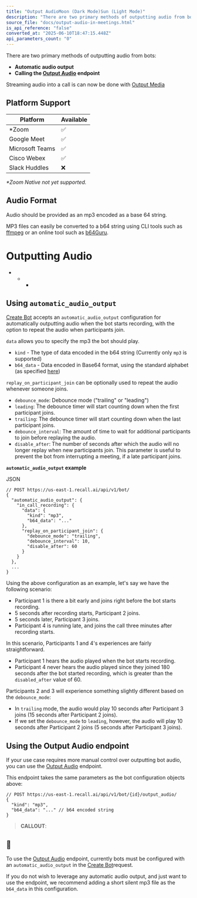 ```yaml
---
title: "Output AudioMoon (Dark Mode)Sun (Light Mode)"
description: "There are two primary methods of outputting audio from bots: Automatic audio output Calling the Output Audio endpoint Streaming audio into a call is can now be done with Output Media Platform Support Platform Available Zoom ✅ Google Meet ✅ Microsoft Teams ✅ Cisco Webex ✅ Slack Huddles ❌ Zoom Native ..."
source_file: "docs/output-audio-in-meetings.html"
is_api_reference: "false"
converted_at: "2025-06-10T18:47:15.448Z"
api_parameters_count: "0"
---
```

There are two primary methods of outputting audio from bots:
- **Automatic audio output**
- **Calling the [Output Audio](/reference/bot_output_audio_create.md) endpoint**

Streaming audio into a call is can now be done with [Output Media](/docs/stream-media.md)

## Platform Support

[](#platform-support)

| Platform | Available |
| --- | --- |
| *Zoom | ✅ |
| Google Meet | ✅ |
| Microsoft Teams | ✅ |
| Cisco Webex | ✅ |
| Slack Huddles | ❌ |

*\*Zoom Native not yet supported.*

## Audio Format

[](#audio-format)

Audio should be provided as an mp3 encoded as a base 64 string.

MP3 files can easily be converted to a b64 string using CLI tools such as [ffmpeg](https://ffmpeg.org/) or an online tool such as [b64Guru](https://base64.guru/converter/encode/audio/mp3).

# Outputting Audio

[](#outputting-audio)
- * *

## Using `automatic_audio_output`

[](#using-automatic_audio_output)

[Create Bot](/reference/bot_create.md) accepts an `automatic_audio_output` configuration for automatically outputting audio when the bot starts recording, with the option to repeat the audio when participants join.

`data` allows you to specify the mp3 the bot should play.
- `kind` - The type of data encoded in the b64 string (Currently only `mp3` is supported)
- `b64_data` - Data encoded in Base64 format, using the standard alphabet (as specified [here](https://datatracker.ietf.org/doc/html/rfc4648#section-4))

`replay_on_participant_join` can be optionally used to repeat the audio whenever someone joins.
- `debounce_mode`: Debounce mode ("trailing" or "leading")
- `leading`: The debounce timer will start counting down when the first participant joins.
- `trailing`: The debounce timer will start counting down when the last participant joins.
- `debounce_interval`: The amount of time to wait for additional participants to join before replaying the audio.
- `disable_after`: The number of seconds after which the audio will no longer replay when new participants join. This parameter is useful to prevent the bot from interrupting a meeting, if a late participant joins.

**`automatic_audio_output` example**

JSON

```
// POST https://us-east-1.recall.ai/api/v1/bot/
{
  "automatic_audio_output": {
    "in_call_recording": {
      "data": {
        "kind": "mp3",
        "b64_data": "..."
      },
      "replay_on_participant_join": {
        "debounce_mode": "trailing",
        "debounce_interval": 10,
        "disable_after": 60
      }
    }
  },
  ...
}

```

Using the above configuration as an example, let's say we have the following scenario:
- Participant 1 is there a bit early and joins right before the bot starts recording.
- 5 seconds after recording starts, Participant 2 joins.
- 5 seconds later, Participant 3 joins.
- Participant 4 is running late, and joins the call three minutes after recording starts.

In this scenario, Participants 1 and 4's experiences are fairly straightforward.
- Participant 1 hears the audio played when the bot starts recording.
- Participant 4 never hears the audio played since they joined 180 seconds after the bot started recording, which is greater than the `disabled_after` value of 60.

Participants 2 and 3 will experience something slightly different based on the `debounce_mode`:
- In `trailing` mode, the audio would play 10 seconds after Participant 3 joins (15 seconds after Participant 2 joins).
- If we set the `debounce_mode` to `leading`, however, the audio will play 10 seconds after Participant 2 joins (5 seconds after Participant 3 joins).

## Using the Output Audio endpoint

[](#using-the-output-audio-endpoint)

If your use case requires more manual control over outputting bot audio, you can use the [Output Audio](/reference/bot_output_audio_create.md) endpoint.

This endpoint takes the same parameters as the bot configuration objects above:

```
// POST https://us-east-1.recall.ai/api/v1/bot/{id}/output_audio/
{
  "kind": "mp3",
  "b64_data": "..." // b64 encoded string
}

```

> **CALLOUT**:

## 📘

To use the [Output Audio](/reference/bot_output_audio_create.md) endpoint, currently bots must be configured with an `automatic_audio_output` in the [Create Bot](/reference/bot_create.md)request.

If you do not wish to leverage any automatic audio output, and just want to use the endpoint, we recommend adding a short silent mp3 file as the `b64_data` in this configuration.
